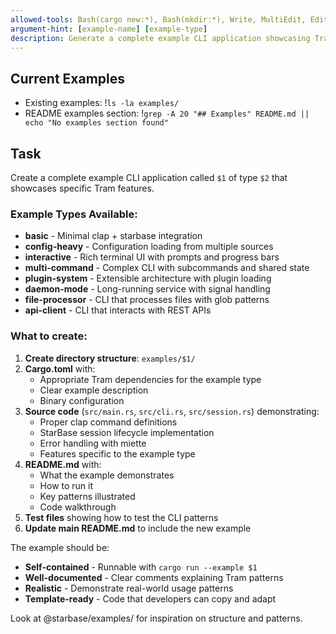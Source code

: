 ```yaml
---
allowed-tools: Bash(cargo new:*), Bash(mkdir:*), Write, MultiEdit, Edit
argument-hint: [example-name] [example-type]
description: Generate a complete example CLI application showcasing Tram features
---
```


## Current Examples
- Existing examples: !`ls -la examples/`
- README examples section: !`grep -A 20 "## Examples" README.md || echo "No examples section found"`

## Task
Create a complete example CLI application called `$1` of type `$2` that showcases specific Tram features.

### Example Types Available:
- **basic** - Minimal clap + starbase integration
- **config-heavy** - Configuration loading from multiple sources
- **interactive** - Rich terminal UI with prompts and progress bars
- **multi-command** - Complex CLI with subcommands and shared state
- **plugin-system** - Extensible architecture with plugin loading
- **daemon-mode** - Long-running service with signal handling
- **file-processor** - CLI that processes files with glob patterns
- **api-client** - CLI that interacts with REST APIs

### What to create:

1. **Create directory structure**: `examples/$1/`
2. **Cargo.toml** with:
   - Appropriate Tram dependencies for the example type
   - Clear example description
   - Binary configuration
3. **Source code** (`src/main.rs`, `src/cli.rs`, `src/session.rs`) demonstrating:
   - Proper clap command definitions
   - StarBase session lifecycle implementation
   - Error handling with miette
   - Features specific to the example type
4. **README.md** with:
   - What the example demonstrates
   - How to run it
   - Key patterns illustrated
   - Code walkthrough
5. **Test files** showing how to test the CLI patterns
6. **Update main README.md** to include the new example

The example should be:
- **Self-contained** - Runnable with `cargo run --example $1`
- **Well-documented** - Clear comments explaining Tram patterns
- **Realistic** - Demonstrate real-world usage patterns
- **Template-ready** - Code that developers can copy and adapt

Look at @starbase/examples/ for inspiration on structure and patterns.